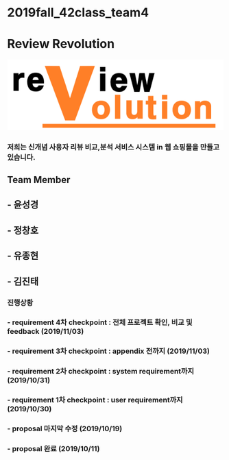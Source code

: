 # 2019fall_42class_team4

# Review Revolution

![](./docs/photo/logo.png)

### 저희는 **신개념 사용자 리뷰 비교,분석 서비스 시스템 in 웹 쇼핑몰**을 만들고 있습니다.

## **Team Member**

## - 윤성경
## - 정창호
## - 유종현
## - 김진태

### 진행상황 
### - requirement 4차 checkpoint : 전체 프로젝트 확인, 비교 및 feedback (2019/11/03) 
### - requirement 3차 checkpoint : appendix 전까지 (2019/11/03)
### - requirement 2차 checkpoint : system requirement까지 (2019/10/31)
### - requirement 1차 checkpoint : user requirement까지 (2019/10/30)
### - proposal 마지막 수정 (2019/10/19)
### - proposal 완료 (2019/10/11)
